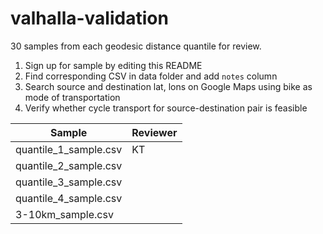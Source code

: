 # valhalla-validation

30 samples from each geodesic distance quantile for review.

1. Sign up for sample by editing this README
2. Find corresponding CSV in data folder and add `notes` column
3. Search source and destination lat, lons on Google Maps using bike as mode of transportation
4. Verify whether cycle transport for source-destination pair is feasible


Sample | Reviewer
-------|---------
quantile_1_sample.csv | KT
quantile_2_sample.csv | 
quantile_3_sample.csv | 
quantile_4_sample.csv |
3-10km_sample.csv |
